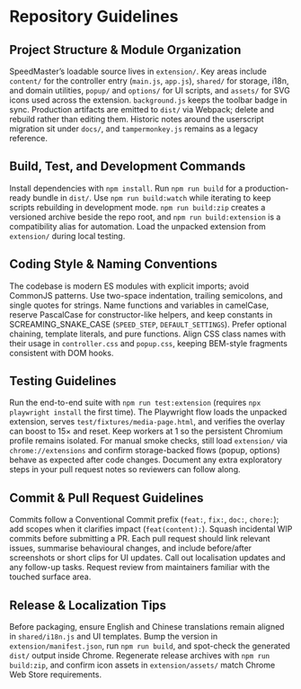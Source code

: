 # Repository Guidelines

## Project Structure & Module Organization
SpeedMaster’s loadable source lives in `extension/`. Key areas include `content/` for the controller entry (`main.js`, `app.js`), `shared/` for storage, i18n, and domain utilities, `popup/` and `options/` for UI scripts, and `assets/` for SVG icons used across the extension. `background.js` keeps the toolbar badge in sync. Production artifacts are emitted to `dist/` via Webpack; delete and rebuild rather than editing them. Historic notes around the userscript migration sit under `docs/`, and `tampermonkey.js` remains as a legacy reference.

## Build, Test, and Development Commands
Install dependencies with `npm install`. Run `npm run build` for a production-ready bundle in `dist/`. Use `npm run build:watch` while iterating to keep scripts rebuilding in development mode. `npm run build:zip` creates a versioned archive beside the repo root, and `npm run build:extension` is a compatibility alias for automation. Load the unpacked extension from `extension/` during local testing.

## Coding Style & Naming Conventions
The codebase is modern ES modules with explicit imports; avoid CommonJS patterns. Use two-space indentation, trailing semicolons, and single quotes for strings. Name functions and variables in camelCase, reserve PascalCase for constructor-like helpers, and keep constants in SCREAMING_SNAKE_CASE (`SPEED_STEP`, `DEFAULT_SETTINGS`). Prefer optional chaining, template literals, and pure functions. Align CSS class names with their usage in `controller.css` and `popup.css`, keeping BEM-style fragments consistent with DOM hooks.

## Testing Guidelines
Run the end-to-end suite with `npm run test:extension` (requires `npx playwright install` the first time). The Playwright flow loads the unpacked extension, serves `test/fixtures/media-page.html`, and verifies the overlay can boost to 15× and reset. Keep workers at 1 so the persistent Chromium profile remains isolated. For manual smoke checks, still load `extension/` via `chrome://extensions` and confirm storage-backed flows (popup, options) behave as expected after code changes. Document any extra exploratory steps in your pull request notes so reviewers can follow along.

## Commit & Pull Request Guidelines
Commits follow a Conventional Commit prefix (`feat:`, `fix:`, `doc:`, `chore:`); add scopes when it clarifies impact (`feat(content):`). Squash incidental WIP commits before submitting a PR. Each pull request should link relevant issues, summarise behavioural changes, and include before/after screenshots or short clips for UI updates. Call out localisation updates and any follow-up tasks. Request review from maintainers familiar with the touched surface area.

## Release & Localization Tips
Before packaging, ensure English and Chinese translations remain aligned in `shared/i18n.js` and UI templates. Bump the version in `extension/manifest.json`, run `npm run build`, and spot-check the generated `dist/` output inside Chrome. Regenerate release archives with `npm run build:zip`, and confirm icon assets in `extension/assets/` match Chrome Web Store requirements.
